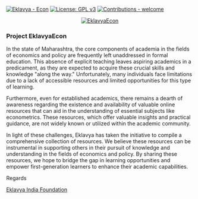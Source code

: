 [![Eklavya - Econ](https://img.shields.io/static/v1?label=Eklavya&message=Econ&color=%23cc5500)](https://eklavyaecon.github.io/)
[![License: GPL v3](https://img.shields.io/badge/License-GPLv3-blue.svg)](https://www.gnu.org/licenses/gpl-3.0)
[![Contributions - welcome](https://img.shields.io/badge/contributions-welcome-blue)](/CONTRIBUTING.md "Go to contributions doc")


<div align="center">

[![EklavyaEcon](https://github.com/user-attachments/assets/10e34d9b-07b5-42d8-b7c7-e422371f647e)](EklavyaEcon.github.io)

</div>




### Project EklavyaEcon

In the state of Maharashtra, the core components of academia in the fields of economics and policy are frequently left unaddressed in formal education. This absence of explicit teaching leaves aspiring academics in a predicament, as they are expected to acquire these crucial skills and knowledge "along the way." Unfortunately, many individuals face limitations due to a lack of accessible resources and limited opportunities for this type of learning.

Furthermore, even for established academics, there remains a dearth of awareness regarding the existence and availability of valuable online resources that can aid in the understanding of essential subjects like econometrics. These resources, which offer valuable insights and practical guidance, are not widely known or utilized within the academic community.

In light of these challenges, Eklavya has taken the initiative to compile a comprehensive collection of resources. We believe these resources can be instrumental in supporting others in their pursuit of knowledge and understanding in the fields of economics and policy. By sharing these resources, we hope to bridge the gap in learning opportunities and empower first-generation learners to enhance their academic capabilities.

Regards 

[Eklavya India Foundation](https://eklavyaindia.org/)
